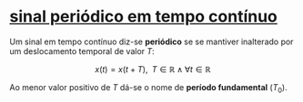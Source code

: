 # [sinal periódico em tempo contínuo](pub/ss-exp/conc/sinal%20periódico%20em%20tempo%20contínuo.md)

Um sinal em tempo contínuo diz-se **periódico** se se mantiver inalterado
por um deslocamento temporal de valor $T$:

$$x(t) = x(t+T) , \;\; T \in \mathbb{R} \land \forall t \in \mathbb{R}$$

Ao menor valor positivo de $T$ dá-se o nome de **período fundamental** ($T_0$).
